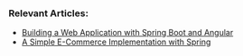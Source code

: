 ### Relevant Articles:

- [Building a Web Application with Spring Boot and Angular](https://www.baeldung.com/spring-boot-angular-web)
- [A Simple E-Commerce Implementation with Spring](https://www.baeldung.com/spring-angular-ecommerce)
